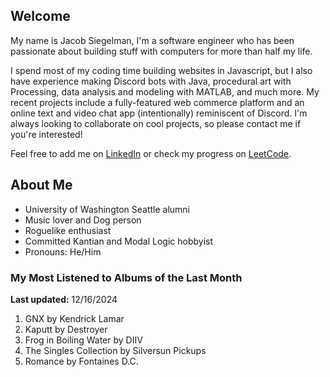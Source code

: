 
## Welcome
My name is Jacob Siegelman, I'm a software engineer who has been passionate about building stuff with computers for more than half my life.

I spend most of my coding time building websites in Javascript, but I also have experience making Discord bots with Java, procedural art with Processing, data analysis and modeling with MATLAB, and much more. My recent projects include a fully-featured web commerce platform and an online text and video chat app (intentionally) reminiscent of Discord. I'm always looking to collaborate on cool projects, so please contact me if you're interested!

Feel free to add me on [LinkedIn](https://www.linkedin.com/in/jacob-siegelman/) or check my progress on [LeetCode](https://leetcode.com/jsiegelman/).

## About Me
- University of Washington Seattle alumni
- Music lover and Dog person
- Roguelike enthusiast
- Committed Kantian and Modal Logic hobbyist
- Pronouns: He/Him

### My Most Listened to Albums of the Last Month
**Last updated:** 12/16/2024 <!-- lfm -->   
1. <!-- lfm -->GNX by Kendrick Lamar  
2. <!-- lfm -->Kaputt by Destroyer  
3. <!-- lfm -->Frog in Boiling Water by DIIV  
4. <!-- lfm -->The Singles Collection by Silversun Pickups  
5. <!-- lfm -->Romance by Fontaines D.C.  
